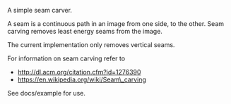 A simple seam carver.

A seam is a continuous path in an image from one side, to the other. Seam carving removes least energy seams from the image.

The current implementation only removes vertical seams.

For information on seam carving refer to
- http://dl.acm.org/citation.cfm?id=1276390
 - https://en.wikipedia.org/wiki/Seam\_carving

See docs/example for use.